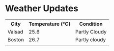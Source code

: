# Weather Updates

<!-- WEATHER-UPDATE-START -->
<table><tr><th>City</th><th>Temperature (°C)</th><th>Condition</th></tr><tr><td>Valsad</td><td>25.6</td><td>Partly Cloudy</td></tr><tr><td>Boston</td><td>26.7</td><td>Partly cloudy</td></tr><tr><td></td><td></td><td></td></tr></table>
<!-- WEATHER-UPDATE-END -->

